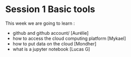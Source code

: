 # Session 1 Basic tools

This week we are going to learn :
  - github and github account/ [Aurélie]
  - how to access the cloud computing platform [Mykael]
  - how to put data on the cloud [Mondher]
  - what is a jupyter notebook [Lucas G]

